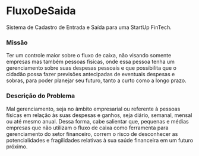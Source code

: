 # FluxoDeSaida
Sistema de Cadastro de Entrada e Saída para uma StartUp FinTech.

### Missão
Ter um controle maior sobre o fluxo de caixa, não visando somente
empresas mas também pessoas físicas, onde essa pessoa tenha um 
gerenciamento sobre suas despesas pessoais e que possibilita que o
cidadão possa fazer previsões antecipadas de eventuais despesas e sobras,
para poder planejar seu futuro, tanto a curto como a longo prazo.

### Descrição do Problema
Mal gerenciamento, seja no âmbito empresarial ou referente à pessoas
físicas em relação às suas despesas e ganhos, seja diário, semanal,
mensal ou até mesmo anual. Dessa forma, cabe salientar que, pequenas
e médias empresas que não utilizam o fluxo de caixa como ferramenta
para gerenciamento do setor financeiro, correm o risco de desconhecer
as potencialidades e fragilidades relativas à sua saúde financeira em
um futuro próximo.
